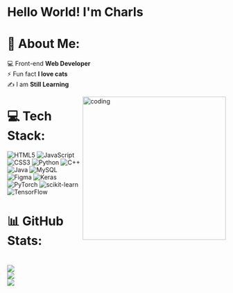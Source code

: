 
# Hello World! I'm Charls
# 💫 About Me:
💻 Front-end **Web Developer** <br/>
 ⚡ Fun fact **I love cats** <br/>
 ✍️ I am **Still Learning**

<img align="right" alt="coding" width="330" src="https://theprintedcat.com/wp-content/uploads/2021/08/keyboard-cat-transp2.gif">


# 💻 Tech Stack:
![HTML5](https://img.shields.io/badge/html5-%23E34F26.svg?style=for-the-badge&logo=html5&logoColor=white) ![JavaScript](https://img.shields.io/badge/javascript-%23323330.svg?style=for-the-badge&logo=javascript&logoColor=%23F7DF1E) ![CSS3](https://img.shields.io/badge/css3-%231572B6.svg?style=for-the-badge&logo=css3&logoColor=white) ![Python](https://img.shields.io/badge/python-3670A0?style=for-the-badge&logo=python&logoColor=ffdd54) ![C++](https://img.shields.io/badge/c++-%2300599C.svg?style=for-the-badge&logo=c%2B%2B&logoColor=white) ![Java](https://img.shields.io/badge/java-%23ED8B00.svg?style=for-the-badge&logo=openjdk&logoColor=white) ![MySQL](https://img.shields.io/badge/mysql-%2300000f.svg?style=for-the-badge&logo=mysql&logoColor=white) ![Figma](https://img.shields.io/badge/figma-%23F24E1E.svg?style=for-the-badge&logo=figma&logoColor=white) ![Keras](https://img.shields.io/badge/Keras-%23D00000.svg?style=for-the-badge&logo=Keras&logoColor=white) ![PyTorch](https://img.shields.io/badge/PyTorch-%23EE4C2C.svg?style=for-the-badge&logo=PyTorch&logoColor=white) ![scikit-learn](https://img.shields.io/badge/scikit--learn-%23F7931E.svg?style=for-the-badge&logo=scikit-learn&logoColor=white) ![TensorFlow](https://img.shields.io/badge/TensorFlow-%23FF6F00.svg?style=for-the-badge&logo=TensorFlow&logoColor=white)
# 📊 GitHub Stats:
<h1 align="left">

![](https://github-readme-stats.vercel.app/api/top-langs/?username=charlsjon&theme=prussian&hide_border=false&include_all_commits=false&count_private=false&layout=compact)<br/>
![](https://github-readme-stats.vercel.app/api?username=charlsjon&theme=prussian&hide_border=false&include_all_commits=false&count_private=false)<br/>
![](https://github-readme-streak-stats.herokuapp.com/?user=charlsjon&theme=prussian&hide_border=false)

  
</h1>


  


